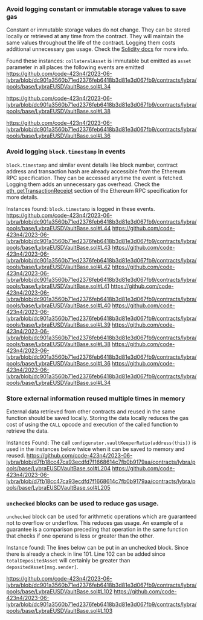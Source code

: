 ### Avoid logging constant or immutable storage values to save gas

Constant or immutable storage values do not change. They can be stored locally or retrieved at any time from the contract. They will maintain the same values throughout the life of the contract. Logging them costs additional unnecessary gas usage. Check the [Solidity docs](https://docs.soliditylang.org/en/v0.8.20/contracts.html#constant-and-immutable-state-variables) for more info.

Found these instances:
`collateralAsset` is immutable but emitted as `asset` parameter in all places the following events are emitted
https://github.com/code-423n4/2023-06-lybra/blob/dc901a3560b71ed2376feb6418b3d81e3d067fb9/contracts/lybra/pools/base/LybraEUSDVaultBase.sol#L34

https://github.com/code-423n4/2023-06-lybra/blob/dc901a3560b71ed2376feb6418b3d81e3d067fb9/contracts/lybra/pools/base/LybraEUSDVaultBase.sol#L38

https://github.com/code-423n4/2023-06-lybra/blob/dc901a3560b71ed2376feb6418b3d81e3d067fb9/contracts/lybra/pools/base/LybraEUSDVaultBase.sol#L36


### Avoid logging `block.timestamp` in events
`block.timestamp` and similar event details like block number, contract address and transaction hash are already accessible from the Ethereum RPC specification. They can be accessed anytime the event is fetched. Logging them adds an unnecessary gas overhead. Check the [eth_getTransactionReceipt](https://ethereum.github.io/execution-apis/api-documentation/) section of the Ethereum RPC specification for more details.

Instances found:
`block.timestamp` is logged in these events.
https://github.com/code-423n4/2023-06-lybra/blob/dc901a3560b71ed2376feb6418b3d81e3d067fb9/contracts/lybra/pools/base/LybraEUSDVaultBase.sol#L44
https://github.com/code-423n4/2023-06-lybra/blob/dc901a3560b71ed2376feb6418b3d81e3d067fb9/contracts/lybra/pools/base/LybraEUSDVaultBase.sol#L43
https://github.com/code-423n4/2023-06-lybra/blob/dc901a3560b71ed2376feb6418b3d81e3d067fb9/contracts/lybra/pools/base/LybraEUSDVaultBase.sol#L42
https://github.com/code-423n4/2023-06-lybra/blob/dc901a3560b71ed2376feb6418b3d81e3d067fb9/contracts/lybra/pools/base/LybraEUSDVaultBase.sol#L41
https://github.com/code-423n4/2023-06-lybra/blob/dc901a3560b71ed2376feb6418b3d81e3d067fb9/contracts/lybra/pools/base/LybraEUSDVaultBase.sol#L40
https://github.com/code-423n4/2023-06-lybra/blob/dc901a3560b71ed2376feb6418b3d81e3d067fb9/contracts/lybra/pools/base/LybraEUSDVaultBase.sol#L39
https://github.com/code-423n4/2023-06-lybra/blob/dc901a3560b71ed2376feb6418b3d81e3d067fb9/contracts/lybra/pools/base/LybraEUSDVaultBase.sol#L38
https://github.com/code-423n4/2023-06-lybra/blob/dc901a3560b71ed2376feb6418b3d81e3d067fb9/contracts/lybra/pools/base/LybraEUSDVaultBase.sol#L36
https://github.com/code-423n4/2023-06-lybra/blob/dc901a3560b71ed2376feb6418b3d81e3d067fb9/contracts/lybra/pools/base/LybraEUSDVaultBase.sol#L34



### Store external information reused multiple times in memory 
External data retrieved from other contracts and reused in the same function should be saved locally. Storing the data locally reduces the gas cost of using the `CALL` opcode and execution of the called function to retrieve the data. 

Instances Found:
The call `configurator.vaultKeeperRatio(address(this))` is used in the instances below twice when it can be saved to memory and reused.
https://github.com/code-423n4/2023-06-lybra/blob/d7fb18cc47ca93ecdfd7f1668614c7fb0b9179aa/contracts/lybra/pools/base/LybraEUSDVaultBase.sol#L204
https://github.com/code-423n4/2023-06-lybra/blob/d7fb18cc47ca93ecdfd7f1668614c7fb0b9179aa/contracts/lybra/pools/base/LybraEUSDVaultBase.sol#L205

### `unchecked` blocks can be used to reduce gas usage.
`unchecked` block can be used for arithmetic operations which are guaranteed not to overflow or underflow. This reduces gas usage. An example of a guarantee is a comparison preceding that operation in the same function that checks if one operand is less or greater than the other.

Instance found:
The lines below can be put in an unchecked block. Since there is already a check in line 101. Line 102 can be added since `totalDepositedAsset` will certainly be greater than `depositedAsset[msg.sender]`.

https://github.com/code-423n4/2023-06-lybra/blob/dc901a3560b71ed2376feb6418b3d81e3d067fb9/contracts/lybra/pools/base/LybraEUSDVaultBase.sol#L102
https://github.com/code-423n4/2023-06-lybra/blob/dc901a3560b71ed2376feb6418b3d81e3d067fb9/contracts/lybra/pools/base/LybraEUSDVaultBase.sol#L103



